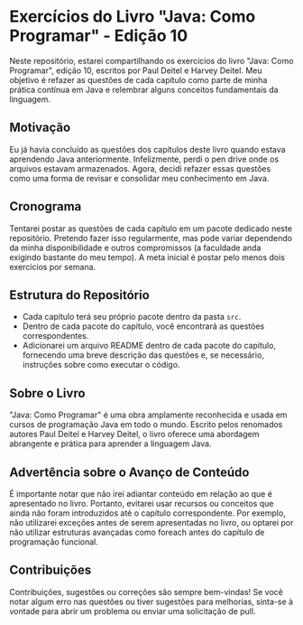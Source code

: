 # Exercícios do Livro "Java: Como Programar" - Edição 10

Neste repositório, estarei compartilhando os exercícios do livro "Java: Como Programar", edição 10, escritos por Paul Deitel e Harvey Deitel. Meu objetivo é refazer as questões de cada capítulo como parte de minha prática contínua em Java e relembrar alguns conceitos fundamentais da linguagem.

## Motivação

Eu já havia concluído as questões dos capítulos deste livro quando estava aprendendo Java anteriormente. Infelizmente, perdi o pen drive onde os arquivos estavam armazenados. Agora, decidi refazer essas questões como uma forma de revisar e consolidar meu conhecimento em Java.

## Cronograma

Tentarei postar as questões de cada capítulo em um pacote dedicado neste repositório. Pretendo fazer isso regularmente, mas pode variar dependendo da minha disponibilidade e outros compromissos (a faculdade anda exigindo bastante do meu tempo). A meta inicial é postar pelo menos dois exercícios por semana.

## Estrutura do Repositório

- Cada capítulo terá seu próprio pacote dentro da pasta `src`.
- Dentro de cada pacote do capítulo, você encontrará as questões correspondentes.
- Adicionarei um arquivo README dentro de cada pacote do capítulo, fornecendo uma breve descrição das questões e, se necessário, instruções sobre como executar o código.

## Sobre o Livro

"Java: Como Programar" é uma obra amplamente reconhecida e usada em cursos de programação Java em todo o mundo. Escrito pelos renomados autores Paul Deitel e Harvey Deitel, o livro oferece uma abordagem abrangente e prática para aprender a linguagem Java.

## Advertência sobre o Avanço de Conteúdo

É importante notar que não irei adiantar conteúdo em relação ao que é apresentado no livro. Portanto, evitarei usar recursos ou conceitos que ainda não foram introduzidos até o capítulo correspondente. Por exemplo, não utilizarei exceções antes de serem apresentadas no livro, ou optarei por não utilizar estruturas avançadas como foreach antes do capítulo de programação funcional.

## Contribuições

Contribuições, sugestões ou correções são sempre bem-vindas! Se você notar algum erro nas questões ou tiver sugestões para melhorias, sinta-se à vontade para abrir um problema ou enviar uma solicitação de pull.
